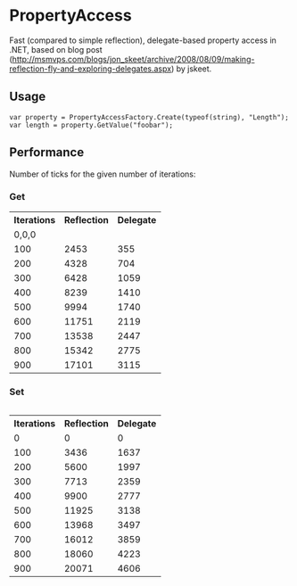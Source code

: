 PropertyAccess
==============

Fast (compared to simple reflection), delegate-based property access in .NET, based on blog post (http://msmvps.com/blogs/jon_skeet/archive/2008/08/09/making-reflection-fly-and-exploring-delegates.aspx) by jskeet.

Usage
-----

    var property = PropertyAccessFactory.Create(typeof(string), "Length");
    var length = property.GetValue("foobar");

Performance
-----------

Number of ticks for the given number of iterations:

### Get

<table>
<tr><th>Iterations</th><th>Reflection</th><th>Delegate</th></tr>
<tr><td>0,0,0</td></tr>
<tr><td>100</td><td>2453</td><td>355</td></tr>
<tr><td>200</td><td>4328</td><td>704</td></tr>
<tr><td>300</td><td>6428</td><td>1059</td></tr>
<tr><td>400</td><td>8239</td><td>1410</td></tr>
<tr><td>500</td><td>9994</td><td>1740</td></tr>
<tr><td>600</td><td>11751</td><td>2119</td></tr>
<tr><td>700</td><td>13538</td><td>2447</td></tr>
<tr><td>800</td><td>15342</td><td>2775</td></tr>
<tr><td>900</td><td>17101</td><td>3115</td></tr>
<table>

### Set

<table>
<tr><th>Iterations</th><th>Reflection</th><th>Delegate</th></tr>
<tr><td>0</td><td>0</td><td>0</td></tr>
<tr><td>100</td><td>3436</td><td>1637</td></tr>
<tr><td>200</td><td>5600</td><td>1997</td></tr>
<tr><td>300</td><td>7713</td><td>2359</td></tr>
<tr><td>400</td><td>9900</td><td>2777</td></tr>
<tr><td>500</td><td>11925</td><td>3138</td></tr>
<tr><td>600</td><td>13968</td><td>3497</td></tr>
<tr><td>700</td><td>16012</td><td>3859</td></tr>
<tr><td>800</td><td>18060</td><td>4223</td></tr>
<tr><td>900</td><td>20071</td><td>4606</td></tr>
</table>